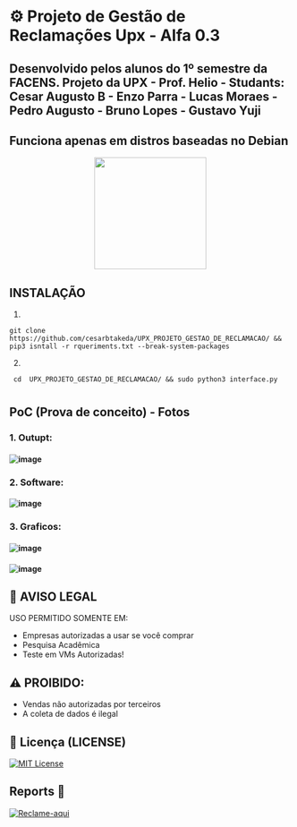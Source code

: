 # ⚙️ Projeto de Gestão de Reclamações Upx - Alfa 0.3

## Desenvolvido pelos alunos do 1º semestre da FACENS. Projeto da UPX - Prof. Helio - Studants: Cesar Augusto B - Enzo Parra - Lucas Moraes - Pedro Augusto - Bruno Lopes - Gustavo Yuji
## Funciona apenas em distros baseadas no Debian
<p align='center'>
<img src="" width=200 alt=""/></p>

##  INSTALAÇÃO
1.
```
git clone https://github.com/cesarbtakeda/UPX_PROJETO_GESTAO_DE_RECLAMACAO/ && pip3 isntall -r rqueriments.txt --break-system-packages
```

2.

```
 cd  UPX_PROJETO_GESTAO_DE_RECLAMACAO/ && sudo python3 interface.py
```

# 

## PoC (Prova de conceito) - Fotos

### 1. Outupt:

#### ![image](https://github.com/user-attachments/assets/ea189624-d8a0-4e8d-bb40-4ccc586f14ae)

### 2. Software:

#### ![image](https://github.com/user-attachments/assets/bba3aac9-7f8c-4ddb-a55f-67756926b914)


### 3. Graficos:

#### ![image](https://github.com/user-attachments/assets/d7017104-1566-4d0d-be7d-8ec4f23c4d0e)

#### ![image](https://github.com/user-attachments/assets/ad01031a-94a6-4f15-83c7-a6b2a0e87a9e)




## 🔐 AVISO LEGAL
USO PERMITIDO SOMENTE EM:
- Empresas autorizadas a usar se você comprar
- Pesquisa Acadêmica
- Teste em VMs Autorizadas!
  
## ⚠️ PROIBIDO:
- Vendas não autorizadas por terceiros
- A coleta de dados é ilegal


## 📜 Licença (LICENSE)
[![MIT License](https://img.shields.io/badge/License-MIT-red.svg)](https://github.com/cesarbtakeda/UPX_PROJETO_GESTAO_DE_RECLAMACAO/blob/main/LICENSE)


##  Reports 📱
[![Reclame-aqui](https://img.shields.io/badge/complain-_here-red)](https://github.com/cesarbtakeda/UPX_PROJETO_GESTAO_DE_RECLAMACAO/issues)  
